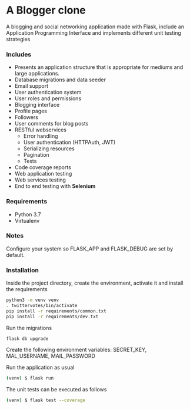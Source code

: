 # A Blogger clone
A blogging and social networking application made with Flask, include an Application Programming Interface and implements different unit testing strategies

### Includes
* Presents an application structure that is appropriate for mediums and large applications.
* Database migrations and data seeder
* Email support
* User authentication system
* User roles and permissions
* Blogging interface
* Profile pages
* Followers
* User comments for blog posts
* RESTful webservices
  * Error handling
  * User authentication (HTTPAuth, JWT)
  * Serializing resources
  * Pagination
  * Tests
* Code coverage reports
* Web application testing
* Web services testing
* End to end testing with **Selenium**


### Requirements
* Python 3.7
* Virtualenv

### Notes
Configure your system so FLASK_APP and FLASK_DEBUG are set by default.

### Installation
Inside the project directory, create the environment, activate it and install the requirements
```sh
python3 -m venv venv
. twittervotes/bin/activate
pip install -r requirements/common.txt
pip install -r requirements/dev.txt
```

Run the migrations
```
flask db upgrade
```

Create the following environment variables:
SECRET_KEY, MAL_USERNAME, MAIL_PASSWORD

Run the application as usual
```sh
(venv) $ flask run
```

The unit tests can be executed as follows
```sh
(venv) $ flask test --coverage
```
